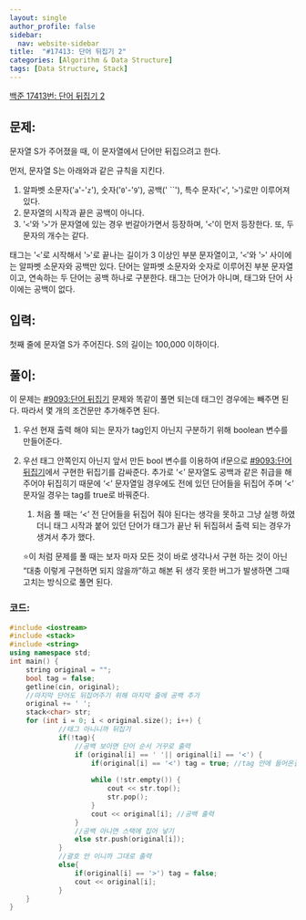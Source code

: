 ```yaml
---
layout: single
author_profile: false
sidebar:
  nav: website-sidebar
title:  "#17413: 단어 뒤집기 2"
categories: [Algorithm & Data Structure]
tags: [Data Structure, Stack]
---
```


[백준 17413번: 단어 뒤집기 2](https://www.acmicpc.net/problem/17413)

## 문제:

문자열 S가 주어졌을 때, 이 문자열에서 단어만 뒤집으려고 한다.

먼저, 문자열 S는 아래와과 같은 규칙을 지킨다.

1. 알파벳 소문자('`a`'-'`z`'), 숫자('`0`'-'`9`'), 공백(' ``'), 특수 문자('`<`', '`>`')로만 이루어져 있다.
2. 문자열의 시작과 끝은 공백이 아니다.
3. '`<`'와 '`>`'가 문자열에 있는 경우 번갈아가면서 등장하며, '`<`'이 먼저 등장한다. 또, 두 문자의 개수는 같다.

태그는 '`<`'로 시작해서 '`>`'로 끝나는 길이가 3 이상인 부분 문자열이고, '`<`'와 '`>`' 사이에는 알파벳 소문자와 공백만 있다. 단어는 알파벳 소문자와 숫자로 이루어진 부분 문자열이고, 연속하는 두 단어는 공백 하나로 구분한다. 태그는 단어가 아니며, 태그와 단어 사이에는 공백이 없다.

## 입력:

첫째 줄에 문자열 S가 주어진다. S의 길이는 100,000 이하이다.

## 풀이:

이 문제는 [#9093:단어 뒤집기](/algorithm%20&%20data%20structure/9093-단어-뒤집기/) 문제와 똑같이 풀면 되는데 태그인 경우에는 빼주면 된다. 따라서 몇 개의 조건문만 추가해주면 된다.

1. 우선 현재 출력 해야 되는 문자가 tag인지 아닌지 구분하기 위해 boolean 변수를 만들어준다.
2. 우선 태그 안쪽인지 아닌지 앞서 만든 bool 변수를 이용하여 if문으로 [#9093:단어 뒤집기](/algorithm%20&%20data%20structure/9093-단어-뒤집기/)에서 구현한 뒤집기를 감싸준다. 추가로 ‘<’ 문자열도 공백과 같은 취급을 해주어야 뒤집히기 때문에 ‘<’ 문자열일 경우에도 전에 있던 단어들을 뒤집어 주며 ‘<’ 문자일 경우는 tag를 true로 바꿔준다.
    1. 처음 풀 때는 ‘<’ 전 단어들을 뒤집어 줘야 된다는 생각을 못하고 그냥 실행 하였더니 태그 시작과 붙어 있던 단어가 태그가 끝난 뒤 뒤집혀서 출력 되는 경우가 생겨서 추가 했다.
    
    ⭐이 처럼 문제를 풀 때는 보자 마자 모든 것이 바로 생각나서 구현 하는 것이 아닌 “대충 이렇게 구현하면 되지 않을까”하고 해본 뒤 생각 못한 버그가 발생하면 그때 고치는 방식으로 풀면 된다.
    

### 코드:

```cpp
#include <iostream>
#include <stack>
#include <string>
using namespace std;
int main() {
    string original = "";
    bool tag = false;
    getline(cin, original);
    //마지막 단어도 뒤집어주기 위해 마지막 줄에 공백 추가 
    original += ' ';
    stack<char> str; 
    for (int i = 0; i < original.size(); i++) {
			//태그 아니니까 뒤집기 
			if(!tag){
				//공백 보이면 단어 순서 거꾸로 출력
		        if (original[i] == ' '|| original[i] == '<') {
		        	if(original[i] == '<') tag = true; //tag 안에 들어온걸 명시 
		        	
		            while (!str.empty()) {
		                cout << str.top();
		                str.pop();
		            }
		            cout << original[i]; //공백 출력 
		        }
				//공백 아니면 스택에 집어 넣기 
		        else str.push(original[i]);
			}
			//괄호 안 이니까 그대로 출력 
			else{
				if(original[i] == '>') tag = false;
				cout << original[i];
			}
    }
}
```